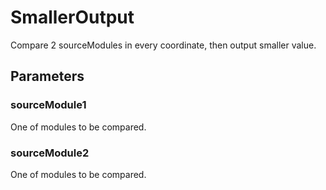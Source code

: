 # SmallerOutput
Compare 2 sourceModules in every coordinate, then output smaller value.

## Parameters
### sourceModule1
One of modules to be compared.

### sourceModule2
One of modules to be compared.
